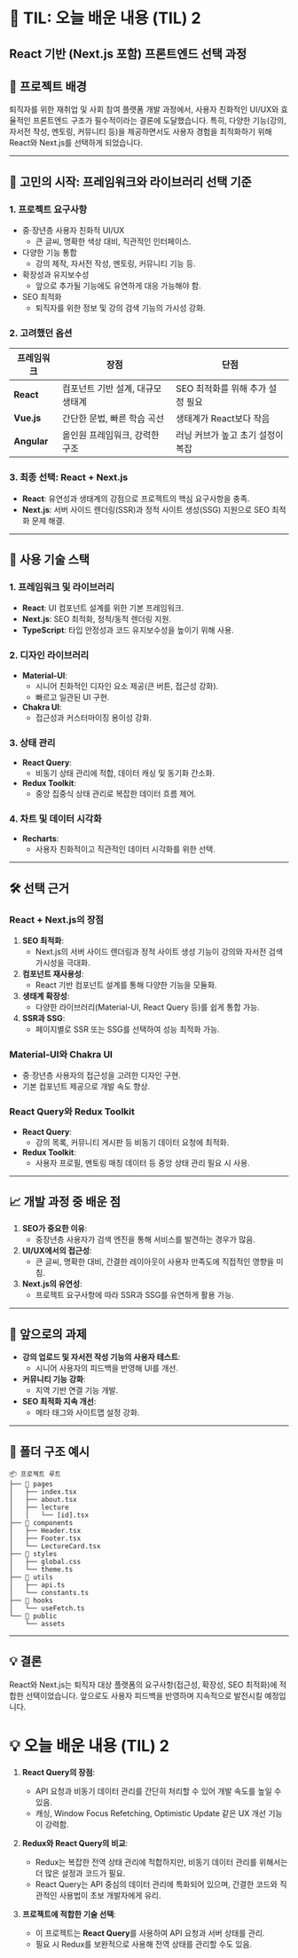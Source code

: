 # 📘 TIL: 오늘 배운 내용 (TIL) 2
## React 기반 (Next.js 포함) 프론트엔드 선택 과정

## 🚀 프로젝트 배경
퇴직자를 위한 재취업 및 사회 참여 플랫폼 개발 과정에서, 사용자 친화적인 UI/UX와 효율적인 프론트엔드 구조가 필수적이라는 결론에 도달했습니다. 특히, 다양한 기능(강의, 자서전 작성, 멘토링, 커뮤니티 등)을 제공하면서도 사용자 경험을 최적화하기 위해 React와 Next.js를 선택하게 되었습니다.

---

## 🧠 고민의 시작: 프레임워크와 라이브러리 선택 기준

### 1. **프로젝트 요구사항**
- 중·장년층 사용자 친화적 UI/UX
  - 큰 글씨, 명확한 색상 대비, 직관적인 인터페이스.
- 다양한 기능 통합
  - 강의 제작, 자서전 작성, 멘토링, 커뮤니티 기능 등.
- 확장성과 유지보수성
  - 앞으로 추가될 기능에도 유연하게 대응 가능해야 함.
- SEO 최적화
  - 퇴직자를 위한 정보 및 강의 검색 기능의 가시성 강화.

### 2. **고려했던 옵션**
| 프레임워크 | 장점 | 단점 |
|-------------|----------------|----------------|
| **React** | 컴포넌트 기반 설계, 대규모 생태계 | SEO 최적화를 위해 추가 설정 필요 |
| **Vue.js** | 간단한 문법, 빠른 학습 곡선 | 생태계가 React보다 작음 |
| **Angular** | 올인원 프레임워크, 강력한 구조 | 러닝 커브가 높고 초기 설정이 복잡 |

### 3. **최종 선택: React + Next.js**
- **React**: 유연성과 생태계의 강점으로 프로젝트의 핵심 요구사항을 충족.
- **Next.js**: 서버 사이드 렌더링(SSR)과 정적 사이트 생성(SSG) 지원으로 SEO 최적화 문제 해결.

---

## 🎨 사용 기술 스택

### 1. **프레임워크 및 라이브러리**
- **React**: UI 컴포넌트 설계를 위한 기본 프레임워크.
- **Next.js**: SEO 최적화, 정적/동적 렌더링 지원.
- **TypeScript**: 타입 안정성과 코드 유지보수성을 높이기 위해 사용.

### 2. **디자인 라이브러리**
- **Material-UI**:
  - 시니어 친화적인 디자인 요소 제공(큰 버튼, 접근성 강화).
  - 빠르고 일관된 UI 구현.
- **Chakra UI**:
  - 접근성과 커스터마이징 용이성 강화.

### 3. **상태 관리**
- **React Query**:
  - 비동기 상태 관리에 적합, 데이터 캐싱 및 동기화 간소화.
- **Redux Toolkit**:
  - 중앙 집중식 상태 관리로 복잡한 데이터 흐름 제어.

### 4. **차트 및 데이터 시각화**
- **Recharts**:
  - 사용자 친화적이고 직관적인 데이터 시각화를 위한 선택.

---

## 🛠️ 선택 근거

### **React + Next.js의 장점**
1. **SEO 최적화**:
   - Next.js의 서버 사이드 렌더링과 정적 사이트 생성 기능이 강의와 자서전 검색 가시성을 극대화.
2. **컴포넌트 재사용성**:
   - React 기반 컴포넌트 설계를 통해 다양한 기능을 모듈화.
3. **생태계 확장성**:
   - 다양한 라이브러리(Material-UI, React Query 등)를 쉽게 통합 가능.
4. **SSR과 SSG**:
   - 페이지별로 SSR 또는 SSG를 선택하여 성능 최적화 가능.

### **Material-UI와 Chakra UI**
- 중·장년층 사용자의 접근성을 고려한 디자인 구현.
- 기본 컴포넌트 제공으로 개발 속도 향상.

### **React Query와 Redux Toolkit**
- **React Query**:
  - 강의 목록, 커뮤니티 게시판 등 비동기 데이터 요청에 최적화.
- **Redux Toolkit**:
  - 사용자 프로필, 멘토링 매칭 데이터 등 중앙 상태 관리 필요 시 사용.

---

## 📈 개발 과정 중 배운 점
1. **SEO가 중요한 이유**:
   - 중장년층 사용자가 검색 엔진을 통해 서비스를 발견하는 경우가 많음.
2. **UI/UX에서의 접근성**:
   - 큰 글씨, 명확한 대비, 간결한 레이아웃이 사용자 만족도에 직접적인 영향을 미침.
3. **Next.js의 유연성**:
   - 프로젝트 요구사항에 따라 SSR과 SSG를 유연하게 활용 가능.

---

## 📌 앞으로의 과제
- **강의 업로드 및 자서전 작성 기능의 사용자 테스트**:
  - 시니어 사용자의 피드백을 반영해 UI를 개선.
- **커뮤니티 기능 강화**:
  - 지역 기반 연결 기능 개발.
- **SEO 최적화 지속 개선**:
  - 메타 태그와 사이트맵 설정 강화.

---

## 📂 폴더 구조 예시
```
📦 프로젝트 루트
├── 📂 pages
│   ├── index.tsx
│   ├── about.tsx
│   ├── lecture
│   │   └── [id].tsx
├── 📂 components
│   ├── Header.tsx
│   ├── Footer.tsx
│   └── LectureCard.tsx
├── 📂 styles
│   ├── global.css
│   └── theme.ts
├── 📂 utils
│   ├── api.ts
│   └── constants.ts
├── 📂 hooks
│   └── useFetch.ts
└── 📂 public
    └── assets
```

---

## 💡 결론
React와 Next.js는 퇴직자 대상 플랫폼의 요구사항(접근성, 확장성, SEO 최적화)에 적합한 선택이었습니다. 앞으로도 사용자 피드백을 반영하며 지속적으로 발전시킬 예정입니다.




# 💡 오늘 배운 내용 (TIL) 2

1. **React Query의 장점**:
   - API 요청과 비동기 데이터 관리를 간단히 처리할 수 있어 개발 속도를 높일 수 있음.
   - 캐싱, Window Focus Refetching, Optimistic Update 같은 UX 개선 기능이 강력함.

2. **Redux와 React Query의 비교**:
   - Redux는 복잡한 전역 상태 관리에 적합하지만, 비동기 데이터 관리를 위해서는 더 많은 설정과 코드가 필요.
   - React Query는 API 중심의 데이터 관리에 특화되어 있으며, 간결한 코드와 직관적인 사용법이 초보 개발자에게 유리.

3. **프로젝트에 적합한 기술 선택**:
   - 이 프로젝트는 **React Query**를 사용하여 API 요청과 서버 상태를 관리.
   - 필요 시 Redux를 보완적으로 사용해 전역 상태를 관리할 수도 있음.

